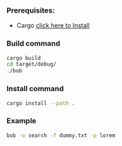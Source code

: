 ### Prerequisites:
- Cargo [click here to Install](https://doc.rust-lang.org/cargo/getting-started/installation.html)

### Build command
``` bash
cargo build 
cd target/debug/
./bob 
```
### Install command
``` bash
cargo install --path .
```

### Example
```bash
bob -o search -f dummy.txt -p lorem
```
